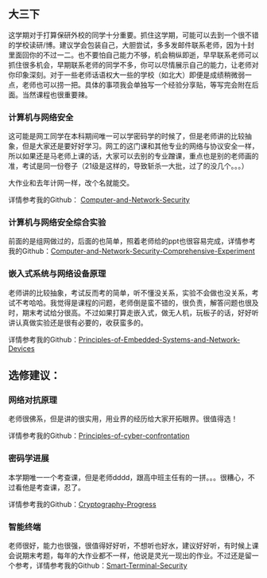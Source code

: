 ## 大三下

这学期对于打算保研外校的同学十分重要。抓住这学期，可能可以去到一个很不错的学校读研/博。建议学会包装自己，大胆尝试，多多发邮件联系老师，因为十封里面回你的不过一二。也不要怕自己能力不够，机会稍纵即逝，早早联系老师可以抓住很多机会，早期联系老师的同学不多，你可以尽情展示自己的能力，让老师对你印象深刻。对于一些老师话语权大一些的学校（如北大）即便是成绩稍微弱一点，老师也可以捞一把。具体的事项我会单独写一个经验分享贴，等写完会附在后面。当然课程也很重要辣。

### 计算机与网络安全

这可能是网工同学在本科期间唯一可以学密码学的时候了，但是老师讲的比较抽象，但是大家还是要好好学习。网工的这门课和其他专业的网络与协议安全一样，所以如果还是马老师上课的话，大家可以去别的专业蹭课，重点也是别的老师画的准，考试是同一份卷子（21级是这样的，导致斩杀一大批，过了的没几个。。。）

大作业和去年计网一样，改个名就能交。

详情参考我的Github： [Computer-and-Network-Security](https://github.com/XDUgaile/Computer-and-Network-Security)     

### 计算机与网络安全综合实验

前面的是组网做过的，后面的也简单，照着老师给的ppt也很容易完成，详情参考我的Github：[Computer-and-Network-Security-Comprehensive-Experiment](https://github.com/XDUgaile/Computer-and-Network-Security-Comprehensive-Experiment)

### 嵌入式系统与网络设备原理

老师讲的比较抽象，考试反而考的简单，听不懂没关系，实验不会做也没关系，考试不考哈哈。我觉得是课程的问题，老师倒是蛮不错的，很负责，解答问题也很及时，期末考试给分很高。不过如果打算走嵌入式，做无人机，玩板子的话，好好听讲认真做实验还是很有必要的，收获蛮多的。

详情参考我的Github：[Principles-of-Embedded-Systems-and-Network-Devices](https://github.com/XDUgaile/Principles-of-Embedded-Systems-and-Network-Devices)

## 选修建议：

### 网络对抗原理

老师很佛系，但是讲的很实用，用业界的经历给大家开拓眼界。很值得选！

详情参考我的Github：[Principles-of-cyber-confrontation](https://github.com/XDUgaile/Principles-of-cyber-confrontation)

### 密码学进展

本学期唯一一个考查课，但是老师dddd，跟高中班主任有的一拼。。。很糟心，不过看他是考查课，忍了。

详情参考我的Github：[Cryptography-Progress](https://github.com/XDUgaile/Cryptography-Progress)

### 智能终端

老师很好，能力也很强，很值得好好听，不想听也好水，建议好好听，有时候上课会说期末考题，每年的大作业都不一样，他说是灵光一现出的作业。不过还是留一个参考，详情参考我的Github：[Smart-Terminal-Security](https://github.com/XDUgaile/Smart-Terminal-Security)

